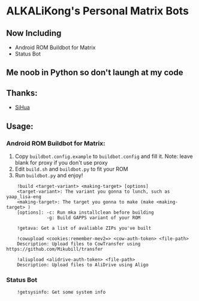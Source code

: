# ALKALiKong's Personal Matrix Bots

## Now Including
* Android ROM Buildbot for Matrix
* Status Bot

## Me noob in Python so don't laungh at my code

## Thanks:
* [SiHua](https://github.com/zxc135781)

## Usage:
### Android ROM Buildbot for Matrix:
1. Copy `buildbot.config.example` to `buildbot.config` and fill it. Note: leave blank for proxy if you don't use proxy
2. Edit `build.sh` and `buildbot.py` to fit your ROM
3. Run `buildbot.py` and enjoy!
```
    !build <target-variant> <making-target> [options]
    <target-variant>: The variant you gonna to lunch, such as yaap_lisa-eng
    <making-target>: The target you gonna to make (make <making-target> )
    [options]: -c: Run mka installclean before building
               -g: Build GAPPS variant of your ROM
```
```
    !getava: Get a list of avaliable ZIPs you've built
```
```
    !cowupload <cookies:remember-mev2=> <cow-auth-token> <file-path>
    Description: Upload files to CowTransfer using https://github.com/Mikubill/transfer
```
```
    !aliupload <alidrive-auth-token> <file-path>
    Description: Upload files to AliDrive using Aligo
```
### Status Bot
```
    !getsysinfo: Get some system info
```